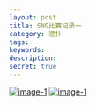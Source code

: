 ```yaml
---
layout: post
title: SNG比赛记录一
category: 德扑
tags: 
keywords: 
description: 
secret: true
---
```


<link rel="stylesheet" href="/public/css/screen.css">
<link rel="stylesheet" href="/public/css/lightbox.css">
<link rel="stylesheet" href="/public/css/init.css">
<style type="text/css">
	.top-banner {
		background-color: #333;
	}

	

	.example-image {
		height : 100px;
		width : 100px;
		
	}
</style>





<div class="image-row">
	<a class="example-image-link" href="http://7xtttt.com1.z0.glb.clouddn.com/SNG5-20160506-T1558534022-1.png" data-lightbox="example-1"><img class="example-image" src="img/demopage/image-1.jpg" alt="image-1" /></a>
	<a class="example-image-link" href="img/demopage/image-2.jpg" data-lightbox="example-2" data-title="Optional caption."><img class="example-image" src="img/demopage/image-2.jpg" alt="image-1"/></a>
</div>


<script src="/public/js/init.js"></script>
<script src="/public/js/lightbox.js"></script>

<script type="text/javascript">	
 var secret =  {{ page.secret }} ;

 console.info(secret);
 if(secret){
	alert("你没有权限看这篇文章!");
	windows.location.href = "http://3gods.com";
 }
</script>

